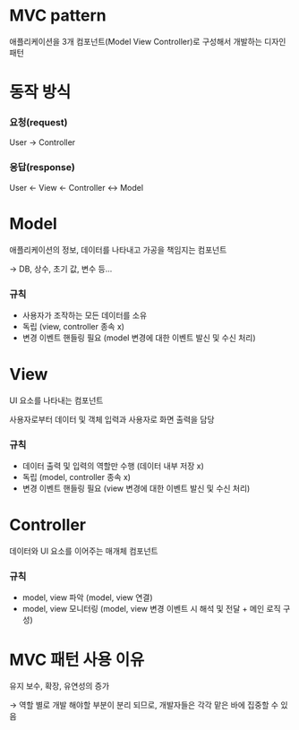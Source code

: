 # MVC pattern

애플리케이션을 3개 컴포넌트(Model View Controller)로 구성해서 개발하는 디자인 패턴

# 동작 방식

### 요청(request)

User → Controller

### 응답(response)

User ← View ← Controller ↔︎ Model

# Model

애플리케이션의 정보, 데이터를 나타내고 가공을 책임지는 컴포넌트

→ DB, 상수, 초기 값, 변수 등...

### 규칙

- 사용자가 조작하는 모든 데이터를 소유
- 독립 (view, controller 종속 x)
- 변경 이벤트 핸들링 필요 (model 변경에 대한 이벤트 발신 및 수신 처리)

# View

UI 요소를 나타내는 컴포넌트

사용자로부터 데이터 및 객체 입력과 사용자로 화면 출력을 담당

### 규칙

- 데이터 출력 및 입력의 역할만 수행 (데이터 내부 저장 x)
- 독립 (model, controller 종속 x)
- 변경 이벤트 핸들링 필요 (view 변경에 대한 이벤트 발신 및 수신 처리)

# Controller

데이터와 UI 요소를 이어주는 매개체 컴포넌트

### 규칙

- model, view 파악 (model, view 연결)
- model, view 모니터링 (model, view 변경 이벤트 시 해석 및 전달 + 메인 로직 구성)

# MVC 패턴 사용 이유

유지 보수, 확장, 유연성의 증가

→ 역할 별로 개발 해야할 부분이 분리 되므로, 개발자들은 각각 맡은 바에 집중할 수 있음
